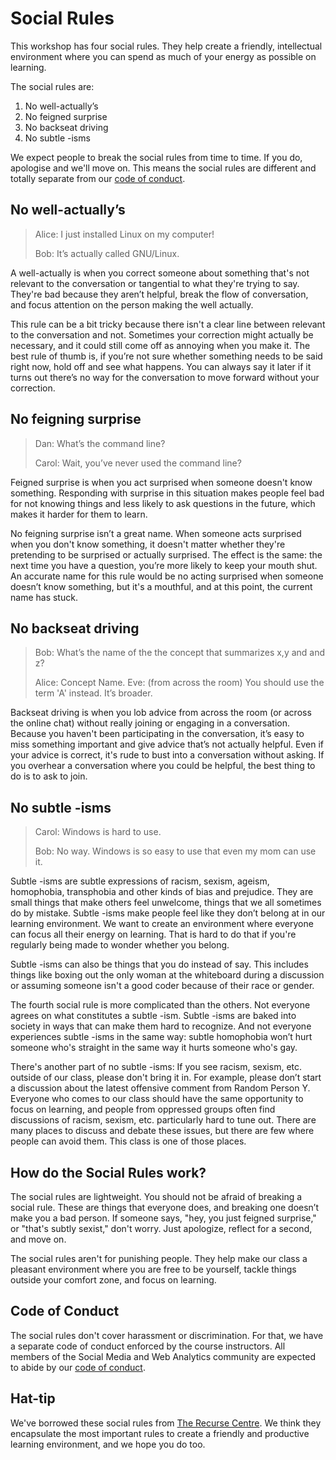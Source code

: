 # Social Rules

This workshop has four social rules.
They help create a friendly, intellectual environment where you can spend as much of your energy as possible on learning.

The social rules are:

1. No well-actually’s
2. No feigned surprise
3. No backseat driving
4. No subtle -isms

We expect people to break the social rules from time to time. 
If you do, apologise and we'll move on.
This means the social rules are different and totally separate from our [code of conduct](../conduct).

## No well-actually’s

> Alice: I just installed Linux on my computer!
> 
> Bob: It’s actually called GNU/Linux.

A well-actually is when you correct someone about something that's not relevant to the conversation or tangential to what they're trying to say.
They're bad because they aren’t helpful, break the flow of conversation, and focus attention on the person making the well actually.

This rule can be a bit tricky because there isn't a clear line between relevant to the conversation and not.
Sometimes your correction might actually be necessary, and it could still come off as annoying when you make it. 
The best rule of thumb is, if you’re not sure whether something needs to be said right now, hold off and see what happens.
You can always say it later if it turns out there’s no way for the conversation to move forward without your correction.

## No feigning surprise

> Dan: What’s the command line?
> 
> Carol: Wait, you’ve never used the command line?

Feigned surprise is when you act surprised when someone doesn't know something. 
Responding with surprise in this situation makes people feel bad for not knowing things and less likely to ask questions in the future, which makes it harder for them to learn.

No feigning surprise isn’t a great name.
When someone acts surprised when you don't know something, it doesn't matter whether they're pretending to be surprised or actually surprised. 
The effect is the same: the next time you have a question, you’re more likely to keep your mouth shut.
An accurate name for this rule would be no acting surprised when someone doesn’t know something, but it's a mouthful, and at this point, the current name has stuck.

## No backseat driving

> Bob: What’s the name of the the concept that summarizes x,y and and z?
>
> Alice: Concept Name.
> Eve: (from across the room) You should use the term 'A' instead. It’s broader.

Backseat driving is when you lob advice from across the room (or across the online chat) without really joining or engaging in a conversation.
Because you haven't been participating in the conversation, it’s easy to miss something important and give advice that’s not actually helpful.
Even if your advice is correct, it's rude to bust into a conversation without asking. If you overhear a conversation where you could be helpful, the best thing to do is to ask to join.

## No subtle -isms

> Carol: Windows is hard to use.
> 
> Bob: No way. Windows is so easy to use that even my mom can use it.

Subtle -isms are subtle expressions of racism, sexism, ageism, homophobia, transphobia and other kinds of bias and prejudice.
They are small things that make others feel unwelcome, things that we all sometimes do by mistake.
Subtle -isms make people feel like they don’t belong at in our learning environment.
We want to create an environment where everyone can focus all their energy on learning.
That is hard to do that if you're regularly being made to wonder whether you belong.

Subtle -isms can also be things that you do instead of say. 
This includes things like boxing out the only woman at the whiteboard during a discussion or assuming someone isn't a good coder because of their race or gender.

The fourth social rule is more complicated than the others. 
Not everyone agrees on what constitutes a subtle -ism. Subtle -isms are baked into society in ways that can make them hard to recognize. 
And not everyone experiences subtle -isms in the same way: subtle homophobia won’t hurt someone who's straight in the same way it hurts someone who's gay.

There's another part of no subtle -isms: 
If you see racism, sexism, etc. outside of our class, please don't bring it in.
For example, please don’t start a discussion about the latest offensive comment from Random Person Y. 
Everyone who comes to our class should have the same opportunity to focus on learning, and people from oppressed groups often find discussions of racism, sexism, etc. particularly hard to tune out. 
There are many places to discuss and debate these issues, but there are few where people can avoid them. 
This class is one of those places.

## How do the Social Rules work?

The social rules are lightweight. 
You should not be afraid of breaking a social rule. 
These are things that everyone does, and breaking one doesn’t make you a bad person. 
If someone says, "hey, you just feigned surprise," or "that's subtly sexist," don't worry. 
Just apologize, reflect for a second, and move on.

The social rules aren't for punishing people. 
They help make our class a pleasant environment where you are free to be yourself, tackle things outside your comfort zone, and focus on learning.

## Code of Conduct

The social rules don't cover harassment or discrimination.
For that, we have a separate code of conduct enforced by the course instructors.
All members of the Social Media and Web Analytics community are expected to abide by our [code of conduct](../conduct).

## Hat-tip

We've borrowed these social rules from [The Recurse Centre](https://www.recurse.com/).
We think they encapsulate the most important rules to create a friendly and productive learning environment, and we hope you do too.